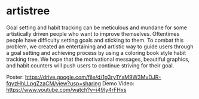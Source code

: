 # artistree
Goal setting and habit tracking can be meticulous and mundane for some artistically driven people who want to improve themselves. Oftentimes people have difficulty setting goals and sticking to them.
To combat this problem, we created an entertaining and artistic way to guide users through a goal setting and achieving process by using a coloring book style habit tracking tree. We hope that the motivational messages, beautiful graphics, and habit counters will push users to continue striving for their goal. 

Poster: https://drive.google.com/file/d/1g3ry1YxM9W3MvDJR-fqyzHhLLpgZzaCM/view?usp=sharing
Demo Video: https://www.youtube.com/watch?v=i49Iy4rFHxs
